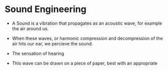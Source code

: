 # Sound Engineering

* A Sound is a vibration that propagates as an acoustic wave, for example the
  air around us.

* When these waves, or harmonic compression and
  decompression of the air hits our ear, we percieve the sound.

* The sensation of hearing



* This wave can be drawn on a piece of paper, best with an appropriate


